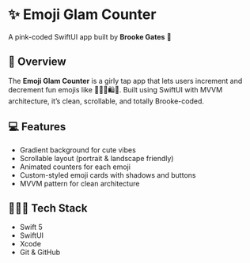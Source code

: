 # ✨ Emoji Glam Counter

A pink-coded SwiftUI app built by **Brooke Gates** 💖

## 🌸 Overview

The **Emoji Glam Counter** is a girly tap app that lets users increment and decrement fun emojis like 💅🌸🧠🛍️👑. Built using SwiftUI with MVVM architecture, it’s clean, scrollable, and totally Brooke-coded.

## 💻 Features

- Gradient background for cute vibes
- Scrollable layout (portrait & landscape friendly)
- Animated counters for each emoji
- Custom-styled emoji cards with shadows and buttons
- MVVM pattern for clean architecture

## 👩🏽‍💻 Tech Stack

- Swift 5
- SwiftUI
- Xcode
- Git & GitHub
